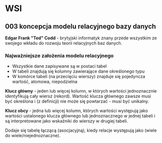 # WSI

## 003 koncepcja modelu relacyjnego bazy danych

**Edgar Frank "Ted" Codd** - brytyjski informatyk znany przede wszystkim ze swojego wkładu do rozwoju teorii relacyjnych baz danych.

### Najważniejsze założenia modelu relacyjnego

- Wszystkie dane zapisywane są w postaci tabel
- W tabeli znajdują się kolumny zawierające dane określonego typu
- W komórce tabeli (na przecięciu wierszy) znajduje się pojedyncza wartość, atomowa, niepodzielna

**Klucz główny** - jeden lub więcej kolumn, w których wartości jednoznacznie identyfikują cały wiersz (rekord). Wartość klucza głównego zawsze musi być określona i (z definicji) nie może się powtarzać - musi być unikalny.

**Klucz obcy** - jedna lub więcej kolumn, których wartości występują jako wartości ustalonego klucza głównego lub jednoznacznego w jednej tabeli i są interpretowane jako wskaźniki do wierszy w drugiej tabeli.

Dodaje się tabelę łączącą (asocjacyjną), kiedy relacje występują jako (wiele do wiele/niejednoznaczne).
